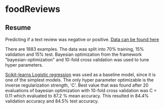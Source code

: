 # foodReviews

## Resume
Predicting if a text review was negative or positive. [Data can be found here][1]

There are 1883 examples. The data was split into 70% training, 15% validation and 15% test.
Bayesian optimization from the framework "bayesian-optimization" and 10-fold cross validation
was used to tune hyper parameters.

[Scikit-learns Logistic regression][2] was used as a baseline model, since it is one of the simplest models. 
The only hyper parameter optimizable is the inverse regularization strength, 'C'.
Best value that was found after 20 evaluations of bayesian optimization with 10-fold cross validation
was C = 0.11 which evaluated to 87.2 % mean accuracy. This resulted in 84.4% validation accuracy and 84.5% test accuracy.



[1]: https://scikit-learn.org/stable/modules/generated/sklearn.linear_model.LogisticRegression.html
[2]: https://scikit-learn.org/stable/modules/generated/sklearn.linear_model.LogisticRegression.html
